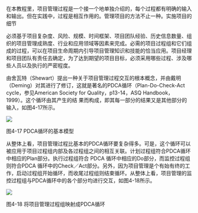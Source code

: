 
在本教程里，项目管理过程是一个接一个地单独介绍的，每个过程都有明确的输入和输出。但在实践中，过程是相互作用的。管理项目的方法不止一种。实施项目的细节

必须基于项目复杂度、风险、规模、时间框架、项目团队经验、历史信息数量、组织的项目管理成熟度、行业和应用领域等因素来完成。必需的项目过程组和它们组成的过程，可以在项目生命周期内引导项目管理知识和技能的恰当应用。项目经理和项目团队有责任去确定，为了达到期望的项目目标，必须采用哪些过程、涉及哪些人员以及执行的严密程度。

由舍瓦特（Shewart）提出一种关于项目管理过程交互的根本概念，并由戴明（Deming）对其进行了修订，这就是著名的PDCA循环（Plan-Do-Check-Act
cycle，参见American Society for Quality，p13-14，ASQ
Handbook，1999）。这个循环由其产生的结
果而构成，即其每一部分的结果又是其他部分的输入，如图4-17所示。

![](https://img.kancloud.cn/2e/28/2e2835bc58e333d695d73a3fd10842d0_1028x240.jpeg)

图4-17 PDCA循环的基本模型

从整体上看，项目管理过程比基本的PDCA循环要复杂得多。可是，这个循环可以被应用于项目过程组内部及各过程组之间的相互关联。计划过程组符合PDCA循环中相应的Plan部分。执行过程组符合
PDCA 循环中相应的Do部分，而监控过程组则符合PDCA
循环中的Check／Act部分。另外，因为项目管理是个有始有终的工作，启动过程组开始循环，而收尾过程组则结束循环。从整体上看，项目管理的监控过程组与PDCA循环中的各个部分均进行交互，如图4-18所示。

![](https://img.kancloud.cn/a3/d7/a3d73d83f196bcd237a9f2ae90592407_576x110.jpeg)

图4-18 将项目管理过程组映射成PDCA循环
